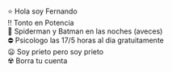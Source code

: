 ⭐ Hola soy Fernando
<br>
‼️ Tonto en Potencia
<br>
🍞 Spiderman y Batman en las noches (aveces)
<br>
⛔ Psicologo las 17/5 horas al dia gratuitamente
<br>
😦 Soy prieto pero soy prieto
<br>
☢️ Borra tu cuenta

